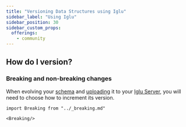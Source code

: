 ```yaml
---
title: "Versioning Data Structures using Iglu"
sidebar_label: "Using Iglu"
sidebar_position: 30
sidebar_custom_props:
  offerings:
    - community
---
```


## How do I version?

### Breaking and non-breaking changes

When evolving your [schema](/docs/fundamentals/schemas/index.md) and [uploading](/docs/understanding-tracking-design/managing-your-data-structures/iglu/index.md) it to your [Iglu Server](/docs/pipeline-components-and-applications/iglu/iglu-repositories/iglu-server/index.md), you will need to choose how to increment its version.

```mdx-code-block
import Breaking from "../_breaking.md"

<Breaking/>
```
